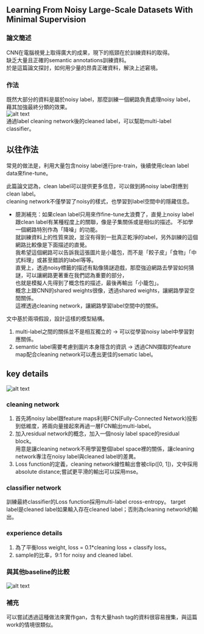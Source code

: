 
## Learning From Noisy Large-Scale Datasets With Minimal Supervision 


### 論文簡述

CNN在電腦視覺上取得廣大的成果，現下的瓶頸在於訓練資料的取得。</br>
缺乏大量且正確的semantic annotations訓練資料。</br>
於是這篇論文探討，如何用少量的昂貴正確資料，解決上述窘境。

### 作法

既然大部分的資料是屬於noisy label，那麼訓練一個網路負責處理noisy label，藉其加強最終分類的效果。</br>
![alt text](https://github.com/k123321141/paper_notes/blob/master/assignment_1/Lecture_03/img1.png "Figure 2. High-level overview of our approach. Noisy input la- bels are cleaned and then used as targets for the final classifier. The label cleaning network and the multi-label classifier are jointly trained and share visual features from a deep convnet. The clean- ing network is supervised by the small set of clean annotations (not shown) while the final classifier utilizes both the clean data and the much larger noisy data.")</br>
通過label cleaning network後的cleaned label，可以幫助multi-label classifier。

## 以往作法

常見的做法是，利用大量包含noisy label進行pre-train，後續使用clean label data來fine-tune。

此篇論文認為，clean label可以提供更多信息，可以做到將noisy label對應到clean label。</br>
cleaning network不僅學習了noisy的樣式，也學習到label空間中的隱藏信息。

* 臆測補充：如果clean label只用來作fine-tune太浪費了，直覺上noisy label跟clean label有某種程度上的關聯，像是子集關係或是相似的描述。
不如學一個網路特別作為「降噪」的功能。</br>
就訓練資料上的性質來說，並沒有得到一批真正乾淨的label，另外訓練的這個網路比較像是下面描述的直覺。</br>
我希望這個網路可以告訴我這張圖片是小籠包，而不是「餃子皮」「食物」「中式料理」或甚至錯誤的label等等。</br>
直覺上，透過noisy標籤的描述有點像猜謎遊戲，那麼強迫網路去學習如何猜謎，可以讓網路更著重在我們認為重要的部分，</br>也就是模擬人先得到了概念性的描述，最後再輸出「小籠包」。</br>
概念上跟CNN的shared weights很像，透過shared weights，讓網路學習空間關係。</br>
這裡透過cleaning network，讓網路學習label空間中的關係。

文中基於兩項假設，設計這樣的模型結構。</br>
1.  multi-label之間的關係並不是相互獨立的 -> 可以從學習noisy label中學習對應關係。</br>
2.  semantic label需要考慮到圖片本身隱含的資訊 -> 透過CNN擷取的feature map配合cleaning network可以產出更佳的sematic label。</br>

## key details

![alt text](https://github.com/k123321141/paper_notes/blob/master/assignment_1/Lecture_03/img3.png "Figure3. Overviewofourapproachtotrainanimageclassifierfromaverylargesetoftrainingsampleswithnoisylabels(orange)anda small set of samples which additionally have human verification (green). The model contains a label cleaning network that learns to map noisy labels to clean labels, conditioned on visual features from an Inception V3 ConvNet. The label cleaning network is supervised by the human verified labels and follows a residual architecture so that it only needs to learn the difference between the noisy and clean labels. The image classifier shares the same visual features and learns to directly predict clean labels supervised by either (a) the output of the label cleaning network or (b) the human rated labels, if available.")

### cleaning network

1.  首先將noisy label跟feature maps利用FCN(Fully-Connected Network)投影到低維度，將兩向量接起來再過一層FCN輸出multi-label。</br>
2.  加入residual network的概念，加入一個nosiy label space的residual block。</br>用意是讓cleaning network不用學習整個label space裡的關係，讓cleaning network專注在noisy label與cleaned label的差異。</br>
3.  Loss function的定義，cleaning network線性輸出會被clip([0, 1])，文中採用absolute distance;嘗試更平滑的輸出可以採用mse。

### classifier network

訓練最終classifier的Loss function採用multi-label cross-entropy。
target label是cleaned label如果輸入存在cleaned label；否則為cleaning network的輸出。

### experience details

1.  為了平衡loss weight, loss = 0.1\*cleaning loss + classify loss。</br>
2.  sample的比率，9:1 for noisy and cleaned label.</br>

### 與其他baseline的比較

![alt text](https://github.com/k123321141/paper_notes/blob/master/assignment_1/Lecture_03/img4.png "")

### 補充

可以嘗試透過這種做法來實作gan，含有大量hash tag的資料很容易搜集，與這篇work的情境很類似。</br>

